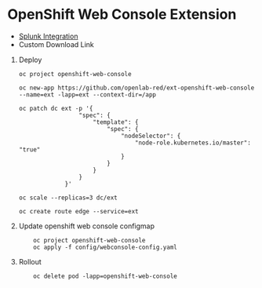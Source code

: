 # OpenShift Web Console Extension

* [Splunk Integration](https://github.com/openlab-red/splunk-connect-for-kubernetes/tree/master/openshift)
* Custom Download Link

1. Deploy

    ```
    oc project openshift-web-console

    oc new-app https://github.com/openlab-red/ext-openshift-web-console --name=ext -lapp=ext --context-dir=/app

    oc patch dc ext -p '{
                     "spec": {
                         "template": {
                             "spec": {
                                 "nodeSelector": {
                                     "node-role.kubernetes.io/master": "true"
                                 }
                             }
                         }
                     }
                 }'
                 
    oc scale --replicas=3 dc/ext    
             
    oc create route edge --service=ext
    
    ```

2. Update openshift web console configmap

    ```
        oc project openshift-web-console
        oc apply -f config/webconsole-config.yaml
    ```

3. Rollout 

    ```
        oc delete pod -lapp=openshift-web-console
    ```
